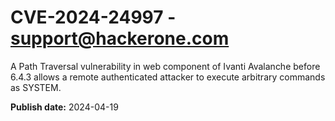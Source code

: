 # CVE-2024-24997 - support@hackerone.com

A Path Traversal vulnerability in web component of Ivanti Avalanche before 6.4.3 allows a remote authenticated attacker to execute arbitrary commands as SYSTEM. 

**Publish date:** 2024-04-19
